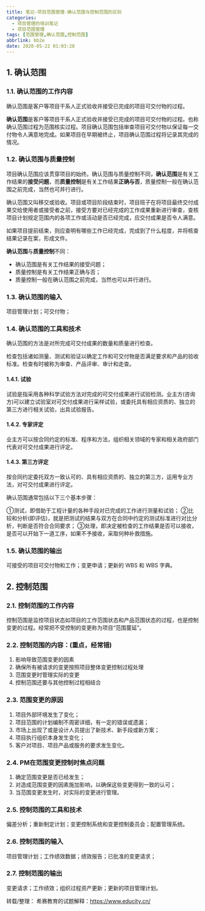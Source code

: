 ```yaml
---
title: 笔记-项目范围管理-确认范围与控制范围的区别
categories:
  - 项目管理的培训笔记
  - 项目范围管理
tags: [范围管理,确认范围,控制范围]
abbrlink: bb2e
date: 2020-05-22 01:03:28
---
```


## 1. 确认范围

### 1.1. 确认范围的工作内容

确认范围是客户等项目干系人正式验收并接受已完成的项目可交付物的过程。

**确认范围**是客户等项目干系人正式验收并接受已完成的项目可交付物的过程。也称确认范围过程为范围核实过程。项目确认范围包括审查项目可交付物以保证每一交付物令人满意地完成。如果项目在早期被终止，项目确认范围过程将记录其完成的情况。
<!-- more -->

### 1.2. 确认范围与质量控制

项目确认范围应该贯穿项目的始终。确认范围与质量控制不同，**确认范围**是有关工作结果的**接受问题**，而**质量控制**是有关工作结果**正确与否**，质量控制一般在确认范围之前完成，当然也可并行进行。

确认范围又叫移交或验收。项目或项目阶段结束时，项目班子在将项目最终交付成果交给使用者或接受者之前，接受方要对已经完成的工作成果重新进行审查，查核项目计划规定范围内的各项工作或活动是否已经完成，应交付成果是否令人满意。

如果项目提前结束，则应查明有哪些工作已经完成，完成到了什么程度，并将核查结果记录在案，形成文件。

**确认范围**与**质量控制**不同：

- 确认范围是有关工作结果的接受问题；
- 质量控制是有关工作结果正确与否；
- 质量控制一般在确认范围之前完成，当然也可以并行进行。

### 1.3. 确认范围的输入

项目管理计划；可交付物；

### 1.4. 确认范围的工具和技术

确认范围的方法是对所完成可交付成果的数量和质量进行检查。

检查包括诸如测量、测试和验证以确定工作和可交付物是否满足要求和产品的验收标准。检查有时被称为审查、产品评审、审计和走查。

#### 1.4.1. 试验

试验是指采用各种科学试验方法对完成的可交付成果进行试验检测。业主方(咨询方)可以建立试验室对可交付成果进行采样试验，或委托具有相应资质的、独立的第三方进行相关试验，出具试验报告。

#### 1.4.2. 专家评定

业主方可以按合同约定的标准、程序和方法，组织相关领域的专家和相关政府部门代表对可交付成果进行评定。

#### 1.4.3. 第三方评定

按合同约定委托双方一致认可的、具有相应资质的、独立的第三方，运用专业方法，对可交付成果进行评定。

确认范围通常包括以下三个基本步骤：

①测试，即借助于工程计量的各种手段对已完成的工作进行测量和试验；
②比较和分析(即评估)，就是把测试的结果与双方在合同中约定的测试标准进行对比分析，判断是否符合合同要求；
③处理，即决定被检查的工作结果是否可以接收，是否可以开始下一道工序，如果不予接收，采取何种补救措施。

### 1.5. 确认范围的输出

可接受的项目可交付物和工作；变更申请；更新的 WBS 和 WBS 字典。

## 2. 控制范围

### 2.1. 控制范围的工作内容

控制范围是监控项目状态如项目的工作范围状态和产品范围状态的过程，也是控制变更的过程。经常把不受控制的变更称为项目“范围蔓延”。

### 2.2. 控制范围的内容：(重点，经常错)

1. 影响导致范围变更的因素
2. 确保所有被请求的变更按照项目整体变更控制过程处理
3. 范围变更时管理实际的变更
4. 控制范围还要与其他控制过程相结合

### 2.3. 范围变更的原因

1. 项目外部环境发生了变化；
2. 项目范围的计划编制不周密详细，有一定的错误或遗漏；
3. 市场上出现了或是设计人员提出了新技术、新手段或新方案；
4. 项目执行组织本身发生变化；
5. 客户对项目、项目产品或服务的要求发生变化。

### 2.4. PM在范围变更控制时焦点问题

1. 确定范围变更是否已经发生；
2. 对造成范围变更的因素施加影响，以确保这些变更得到一致的认可；
3. 当范围变更发生时，对实际的变更进行管理。

### 2.5. 控制范围的工具和技术

偏差分析；重新制定计划；变更控制系统和变更控制委员会；配置管理系统。

### 2.6. 控制范围的输入

项目管理计划；工作绩效数据；绩效报告；已批准的变更请求；

### 2.7. 控制范围的输出

变更请求；工作绩效；组织过程资产更新；更新的项目管理计划。

转载/整理：
希赛教育的试题解释：<https://www.educity.cn/>
